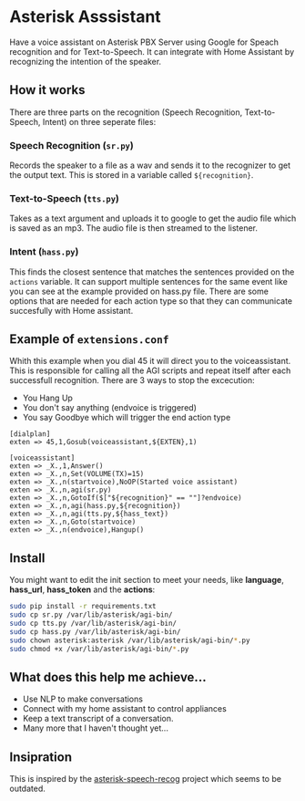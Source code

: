 # Asterisk Asssistant
Have a voice assistant on Asterisk PBX Server using Google for Speach recognition and for Text-to-Speech. It can integrate with Home Assistant by recognizing the intention of the speaker.

## How it works
There are three parts on the recognition (Speech Recognition, Text-to-Speech, Intent) on three seperate files:

### Speech Recognition (`sr.py`)
Records the speaker to a file as a wav and sends it to the recognizer to get the output text. This is stored in a variable called `${recognition}`.

### Text-to-Speech (`tts.py`)
Takes as a text argument and uploads it to google to get the audio file which is saved as an mp3. The audio file is then streamed to the listener.

### Intent (`hass.py`)
This finds the closest sentence that matches the sentences provided on the `actions` variable. It can support multiple sentences for the same event like you can see at the example provided on hass.py file.
There are some options that are needed for each action type so that they can communicate succesfully with Home assistant.

## Example of `extensions.conf`
Whith this example when you dial 45 it will direct you to the voiceassistant.
This is responsible for calling all the AGI scripts and repeat itself after each successfull recognition.
There are 3 ways to stop the excecution:
  - You Hang Up
  - You don't say anything (endvoice is triggered)
  - You say Goodbye which will trigger the end action type

```
[dialplan]
exten => 45,1,Gosub(voiceassistant,${EXTEN},1)

[voiceassistant]
exten => _X.,1,Answer()
exten => _X.,n,Set(VOLUME(TX)=15)
exten => _X.,n(startvoice),NoOP(Started voice assistant)
exten => _X.,n,agi(sr.py)
exten => _X.,n,GotoIf($["${recognition}" == ""]?endvoice)
exten => _X.,n,agi(hass.py,${recognition})
exten => _X.,n,agi(tts.py,${hass_text})
exten => _X.,n,Goto(startvoice)
exten => _X.,n(endvoice),Hangup()
```

## Install
You might want to edit the init section to meet your needs, like **language**, **hass_url**, **hass_token** and the **actions**:
```bash
sudo pip install -r requirements.txt
sudo cp sr.py /var/lib/asterisk/agi-bin/
sudo cp tts.py /var/lib/asterisk/agi-bin/
sudo cp hass.py /var/lib/asterisk/agi-bin/
sudo chown asterisk:asterisk /var/lib/asterisk/agi-bin/*.py
sudo chmod +x /var/lib/asterisk/agi-bin/*.py
```

## What does this help me achieve...
 - Use NLP to make conversations
 - Connect with my home assistant to control appliances
 - Keep a text transcript of a conversation.
 - Many more that I haven't thought yet...


## Insipration
This is inspired by the [asterisk-speech-recog](https://github.com/zaf/asterisk-speech-recog) project which seems to be outdated.
